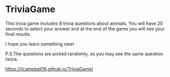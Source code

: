 # TriviaGame

This trivia game includes 8 trivia questions about animals. You will have 20 seconds to select your answer and at the end of the game you will see your final results.  

I hope you learn something new! 

P.S.The questions are picked randomly, so you may see the same question twice. 

https://jlcampbell16.github.io/TriviaGame/